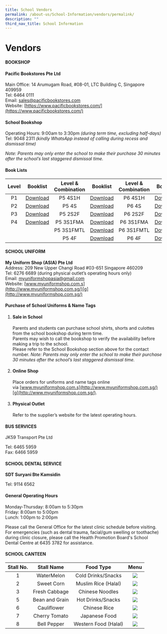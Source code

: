 ```yaml
---
title: School Vendors
permalink: /about-us/School-Information/vendors/permalink/
description: ""
third_nav_title: School Information
---
```

Vendors
=======

#### **BOOKSHOP**

#### **Pacific Bookstores Pte Ltd**

Main Office: 14 Arumugam Road, #08-01, LTC Building C, Singapore 409959  
Tel: 6464 0111  
Email: [sales@pacificbookstores.com](mailto:sales@pacificbookstores.com)  
Website: [https://www.pacificbookstores.com/](https://www.pacificbookstores.com/)

#### **School Bookshop**  
Operating Hours: 9:00am to 3:30pm _(during term time, excluding half-days)_  
Tel: 9048 2311 _(kindly WhatsApp instead of calling during recess and dismissal time)_

_Note: Parents may only enter the school to make their purchase 30 minutes after the school’s last staggered dismissal time._

#### **Book Lists**

| Level | Booklist | Level & Combination | Booklist | Level & Combination | Booklist |
|:-----:|:--------:|:-------------------:|:--------:|:-------------------:|:--------:|
|   P1  | [Download](/files/Frontier-Primary-School-Booklist-AY-2022-P1.pdf) |       P5 4S1H       | [Download](/files/Frontier-Primary-School-Booklist-AY-2022-P5-4S1HMT.pdf) |       P6 4S1H       | [Download](/files/Frontier-Primary-School-Booklist-AY-2022-P6-4S1HMT.pdf) |
|   P2  | [Download](/files/Frontier-Primary-School-Booklist-AY-2022-P2.pdf) |        P5 4S        | [Download](/files/Frontier-Primary-School-Booklist-AY-2022-P5-4S.pdf) |        P6 4S        | [Download](/files/Frontier-Primary-School-Booklist-AY-2022-P6-4S.pdf) |
|   P3  | [Download](/files/Frontier-Primary-School-Booklist-AY-2022-P3.pdf) |       P5 2S2F       | [Download](/files/2S2F.pdf) |       P6 2S2F       | [Download](/files/P6-2S2F.pdf) |
|   P4  | [Download](/files/Frontier-Primary-School-Booklist-AY-2022-P4.pdf) |      P5 3S1FMA      | [Download](/files/P5-3S1FMA.pdf) |      P6 3S1FMA      | [Download](/files/P6-3S1FMA.pdf) |
|       |          |      P5 3S1FMTL     | [Download](/files/P5-3S1FMTL.pdf) |      P6 3S1FMTL     | [Download](/files/P6-3S1FMTL.pdf) |
|       |          |        P5 4F        | [Download](/files/P5-4F.pdf) |        P6 4F        | [Download](/files/Frontier-Primary-School-Booklist-AY-2022-P6-4F.pdf) |


#### **SCHOOL UNIFORM**

**My Uniform Shop (ASIA) Pte Ltd**  
Address: 209 New Upper Changi Road #03-651 Singapore 460209  
Tel: 6276 6689 (during physical outlet’s operating hours only)  
Email: [myuniformshopasia@gmail.com](mailto:myuniformshopasia@gmail.com)  
Website: [www.myuniformshop.com.s](http://www.myuniformshop.com.sg/)[g](http://www.myuniformshop.com.sg/)

#### **Purchase of School Uniforms & Name Tags**

1.  #### Sale in School  
    Parents and students can purchase school shirts, shorts and culottes from the school bookshop during term time.  
    Parents may wish to call the bookshop to verify the availability before making a trip to the school.  
    Please refer to the School Bookshop section above for the contact number.
     _Note: Parents may only enter the school to make their purchase 30 minutes after the school’s last staggered dismissal time._
    

2.  #### Online Shop  
    Place orders for uniforms and name tags online via [www.myuniformshop.com.s](http://www.myuniformshop.com.sg/)[g](http://www.myuniformshop.com.sg/).
    

3.  #### Physical Outlet  
    Refer to the supplier’s website for the latest operating hours.
		
#### **BUS SERVICES**

JK59 Transport Pte Ltd

Tel: 6465 5959  
Fax: 6466 5959

#### **SCHOOL DENTAL SERVICE**

 **SDT Suryani Bte Kamsidin**

Tel: 9114 6562

#### **General Operating Hours**  
Monday-Thursday: 8:00am to 5:30pm  
Friday: 8:00am to 5:00pm  
Lunch: 1:00pm to 2:00pm

Please call the General Office for the latest clinic schedule before visiting. For emergencies (such as dental trauma, facial/gum swelling or toothache) during clinic closure, please call the Health Promotion Board's School Dental Centre at 6435 3782 for assistance.

#### **SCHOOL CANTEEN**

| Stall No. |   Stall Name   |       Food Type      |   Menu   |
|:---------:|:--------------:|:--------------------:|:--------:|
|     1     |   WaterMelon   |  Cold Drinks/Snacks  | ![](/images/Stall-1.jpeg) |
|     2     |   Sweet Corn   |  Muslim Rice (Halal) | ![](/images/Stall-2.jpeg) |
|     3     |  Fresh Cabbage |    Chinese Noodles   | ![](/images/Stall-3.jpeg) |
|     5     | Bean and Grain |   Hot Drinks/Snacks  | ![](/images/Stall-5.jpeg) |
|     6     |   Cauliflower  |     Chinese Rice     | ![](/images/Stall-6.jpeg) |
|     7     |  Cherry Tomato |     Japanese Food    | ![](/images/Stall-7.jpeg) |
|     8     |   Bell Pepper  | Western Food (Halal) | ![](/images/Stall-8.jpeg) |